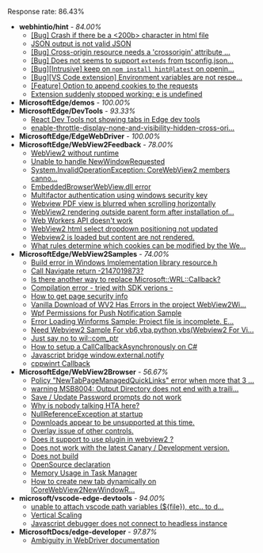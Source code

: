 Response rate: 86.43%

* **webhintio/hint** - _84.00%_
   * [[Bug] Crash if there be a <200b> character in html file](https://github.com/webhintio/hint/issues/5082)
   * [JSON output is not valid JSON](https://github.com/webhintio/hint/issues/5081)
   * [[Bug] Cross-origin resource needs a 'crossorigin' attribute ...](https://github.com/webhintio/hint/issues/5054)
   * [[Bug] Does not seems to support `extends` from tsconfig.json...](https://github.com/webhintio/hint/issues/5035)
   * [[Bug][Intrusive] keep on `npm install hint@latest` on openin...](https://github.com/webhintio/hint/issues/5034)
   * [[Bug][VS Code extension] Environment variables are not respe...](https://github.com/webhintio/hint/issues/4957)
   * [[Feature] Option to append cookies to the requests](https://github.com/webhintio/hint/issues/5079)
   * [Extension suddenly stopped working: e is undefined](https://github.com/webhintio/hint/issues/5078)
* **MicrosoftEdge/demos** - _100.00%_
* **MicrosoftEdge/DevTools** - _93.33%_
   * [React Dev Tools not showing tabs in Edge dev tools](https://github.com/MicrosoftEdge/DevTools/issues/31)
   * [enable-throttle-display-none-and-visibility-hidden-cross-ori...](https://github.com/MicrosoftEdge/DevTools/issues/3)
* **MicrosoftEdge/EdgeWebDriver** - _100.00%_
* **MicrosoftEdge/WebView2Feedback** - _78.00%_
   * [WebView2 without runtime](https://github.com/MicrosoftEdge/WebView2Feedback/issues/2315)
   * [Unable to handle NewWindowRequested ](https://github.com/MicrosoftEdge/WebView2Feedback/issues/2314)
   * [System.InvalidOperationException: CoreWebView2 members canno...](https://github.com/MicrosoftEdge/WebView2Feedback/issues/2311)
   * [ EmbeddedBrowserWebView.dll error](https://github.com/MicrosoftEdge/WebView2Feedback/issues/2310)
   * [Multifactor authentication using windows security key](https://github.com/MicrosoftEdge/WebView2Feedback/issues/2265)
   * [Webview PDF view is blurred when scrolling horizontally](https://github.com/MicrosoftEdge/WebView2Feedback/issues/2306)
   * [WebView2 rendering outside parent form after installation of...](https://github.com/MicrosoftEdge/WebView2Feedback/issues/2303)
   * [Web Workers API doesn't work](https://github.com/MicrosoftEdge/WebView2Feedback/issues/2296)
   * [WebView2 html select dropdown positioning not updated](https://github.com/MicrosoftEdge/WebView2Feedback/issues/2290)
   * [Webview2 is loaded but content are not rendered.](https://github.com/MicrosoftEdge/WebView2Feedback/issues/2283)
   * [What rules determine which cookies can be modified by the We...](https://github.com/MicrosoftEdge/WebView2Feedback/issues/2282)
* **MicrosoftEdge/WebView2Samples** - _74.00%_
   * [Build error in Windows Implementation library resource.h](https://github.com/MicrosoftEdge/WebView2Samples/issues/108)
   * [Call Navigate return  -2147019873?](https://github.com/MicrosoftEdge/WebView2Samples/issues/90)
   * [Is there another way to replace Microsoft::WRL::Callback?](https://github.com/MicrosoftEdge/WebView2Samples/issues/88)
   * [Compilation error - tried with SDK verions - ](https://github.com/MicrosoftEdge/WebView2Samples/issues/82)
   * [How to get page security info](https://github.com/MicrosoftEdge/WebView2Samples/issues/80)
   * [Vanilla Download of WV2 Has Errors in the project WebView2Wi...](https://github.com/MicrosoftEdge/WebView2Samples/issues/72)
   * [Wpf Permissions for Push Notification Sample](https://github.com/MicrosoftEdge/WebView2Samples/issues/37)
   * [Error Loading Winforms Sample: Project file is incomplete. E...](https://github.com/MicrosoftEdge/WebView2Samples/issues/36)
   * [Need Webview2 Sample For vb6,vba,python,vbs(Webview2  For Vi...](https://github.com/MicrosoftEdge/WebView2Samples/issues/96)
   * [Just say no to wil::com_ptr](https://github.com/MicrosoftEdge/WebView2Samples/issues/76)
   * [How to setup a CallCallbackAsynchronously on C#](https://github.com/MicrosoftEdge/WebView2Samples/issues/66)
   * [Javascript bridge window.external.notify](https://github.com/MicrosoftEdge/WebView2Samples/issues/43)
   * [cppwinrt Callback](https://github.com/MicrosoftEdge/WebView2Samples/issues/30)
* **MicrosoftEdge/WebView2Browser** - _56.67%_
   * [Policy "NewTabPageManagedQuickLinks" error when more that 3 ...](https://github.com/MicrosoftEdge/WebView2Browser/issues/37)
   * [warning MSB8004: Output Directory does not end with a traili...](https://github.com/MicrosoftEdge/WebView2Browser/issues/33)
   * [Save / Update Password prompts do not work](https://github.com/MicrosoftEdge/WebView2Browser/issues/32)
   * [Why is nobody talking HTA here?](https://github.com/MicrosoftEdge/WebView2Browser/issues/26)
   * [NullReferenceException at startup](https://github.com/MicrosoftEdge/WebView2Browser/issues/24)
   * [Downloads appear to be unsupported at this time.](https://github.com/MicrosoftEdge/WebView2Browser/issues/23)
   * [Overlay issue of other controls.](https://github.com/MicrosoftEdge/WebView2Browser/issues/22)
   * [Does it support to use plugin in webview2 ?](https://github.com/MicrosoftEdge/WebView2Browser/issues/15)
   * [Does not work with the latest Canary / Development version.](https://github.com/MicrosoftEdge/WebView2Browser/issues/11)
   * [Does not build](https://github.com/MicrosoftEdge/WebView2Browser/issues/9)
   * [OpenSource declaration](https://github.com/MicrosoftEdge/WebView2Browser/issues/5)
   * [Memory Usage in Task Manager](https://github.com/MicrosoftEdge/WebView2Browser/issues/4)
   * [How to create new tab dynamically on ICoreWebView2NewWindowR...](https://github.com/MicrosoftEdge/WebView2Browser/issues/29)
* **microsoft/vscode-edge-devtools** - _94.00%_
   * [unable to attach vscode path variables (${file}), etc.. to d...](https://github.com/microsoft/vscode-edge-devtools/issues/944)
   * [Vertical Scaling](https://github.com/microsoft/vscode-edge-devtools/issues/908)
   * [Javascript debugger does not connect to headless instance](https://github.com/microsoft/vscode-edge-devtools/issues/896)
* **MicrosoftDocs/edge-developer** - _97.87%_
   * [Ambiguity in WebDriver documentation](https://github.com/MicrosoftDocs/edge-developer/issues/1832)